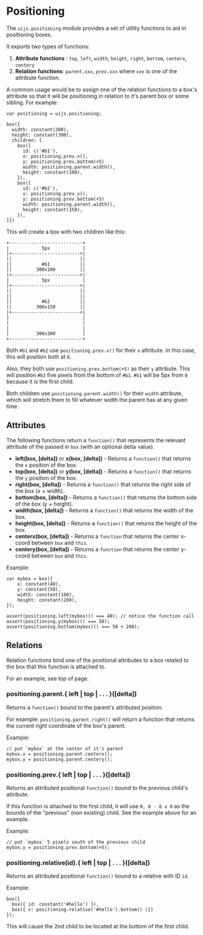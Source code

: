 # Positioning

The `uijs.positioning` module provides a set of utility functions to aid in positioning boxes.

It exports two types of functions:

 1. __Attribute functions__ : `top`, `left`, `width`, `height`, `right`, `bottom`, `centerx`, `centery`
 2. __Relation functions__: `parent.xxx`, `prev.xxx` where `xxx` is one of the attribute function.

A common usage would be to assign one of the relation functions to a box's attribute
so that it will be positioning in relation to it's parent box or some sibling.
For example:

	var positioning = uijs.positioning;
	
	box({
	  width: constant(300),
	  height: constant(300),
	  children: [
	    box({
	      id: c('#b1'),
	      x: positioning.prev.x(),
	      y: positioning.prev.bottom(+5)
	      width: positioning.parent.width(),
	      height: constant(100),
	    }),
	    box({
	      id: c('#b2'),
	      x: positioning.prev.x(),
	      y: positioning.prev.bottom(+5)
	      width: positioning.parent.width(),
	      height: constant(150),
	    }),
	]})

This will create a box with two children like this:

	+---------------------------+
	|            5px            |
	|+-------------------------+|
	||                         ||
	||           #b1           ||
	||         300x100         ||
	|+-------------------------+|
	|            5px            |
	|+-------------------------+|
	||                         ||
	||                         ||
	||           #b2           ||
	||         300x150         ||
	|+-------------------------+|
	|                           |
	|                           |
	|                           |
	|          300x300          |
	+---------------------------+

Both `#b1` and `#b2` use `positioning.prev.x()` for their `x` attribute. In this case, 
this will position both at `0`.

Also, they both use `positioning.prev.bottom(+5)` as their `y` attribute. This will position `#b2` five pixels from the bottom of `#b1`. `#b1` will be 5px from `0` because it is the first child.

Both children use `positioning.parent.width()` for their `width` attribute, which will stretch 
them to fill whatever width the parent has at any given time.

## Attributes

The following functions return a `function()` that represents the relevant
attribute of the passed in `box` (with an optional delta value).

 * __left(box, [delta])__ or __x(box, [delta])__ - Returns a `function()` that 
   returns the `x` position of the box.
 * __top(box, [delta])__ or __y(box, [delta])__ - Returns a `function()` that 
   returns the `y` position of the box.
 * __right(box, [delta])__ - Returns a `function()` that returns the right side of 
   the box (x + width).
 * __bottom(box, [delta])__ - Returns a `function()` that returns the bottom side of 
   the box (y + height).
 * __width(box, [delta])__ - Returns a `function()` that returns the width of the box.
 * __height(box, [delta])__ - Returns a `function()` that returns the height of the box.
 * __centerx(box, [delta])__ - Returns a `function` that returns the center 
   x-coord between `box` and `this`.
 * __centery(box, [delta])__ - Returns a `function` that returns the center
   y-coord between `box` and `this`.

Example:

    var mybox = box({
        x: constant(40),
        y: constant(50),
        width: constant(100),
        height: constant(200),
    });
    
    assert(positioning.left(mybox)() === 40); // notice the function call
    assert(positioning.y(mybox)() === 50);
    assert(positioning.bottom(mybox)() === 50 + 200);
    
## Relations

Relation functions bind one of the positional attributes to a box related to the
box that this function is attached to.

For an example, see top of page.

### positioning.parent.{ left | top | . . . }([delta])

Returns a `function()` bound to the parent's attributed position.

For example: `positioning.parent.right()` will return a function that returns the
current right coordinate of the box's parent.

Example:

    // put `mybox` at the center of it's parent
    mybox.x = positioning.parent.centerx();
    mybox.y = positioning.parent.centery();


### positioning.prev.{ left | top | . . . }([delta])

Returns an attributed positional `function()` bound to the previous child's attribute.

If this function is attached to the first child, it will use `0, 0 - 0 x 0` as the bounds of 
the "previous" (non existing) child. See the example above for an example.

Example:

    // put `mybox` 5 pixels south of the previous child
    mybox.y = positioning.prev.bottom(+5);

### positioning.relative(id).{ left | top | . . . }([delta])

Returns an attributed positional `function()` bound to a relative with ID `id`.

Example:

    box({
      box({ id: constant('#hello') }),
      box({ x: positioning.relative('#hello').bottom() )})
    });

This will cause the 2nd child to be located at the bottom of the first child.